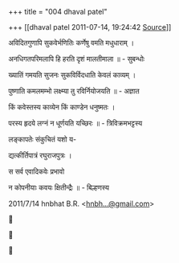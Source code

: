 +++
title = "004 dhaval patel"

+++
[[dhaval patel	2011-07-14, 19:24:42 [Source](https://groups.google.com/g/samskrita/c/2cCpM1Vh2-0)]]



अविदितगुणापि सुकवेर्भणितिः कर्णेषु वमति मधुधाराम्‌ ।

अनधिगतपरिमलापि हि हरति दृशं मालतीमाला ॥ - सुबन्धोः

  

ख्यातिं गमयति सुजनः सुकविर्विदधाति केवलं काव्यम्‌ ।

पुष्णाति कमलमम्भो लक्ष्म्या तु रविर्नियोजयति ॥ - अज्ञात

  

  
किं कवेस्तस्य काव्येन किं काण्डेन धनुष्मतः ।

परस्य हृदये लग्नं न धूर्णयति यच्छिरः ॥ - त्रिविक्रमभट्टस्य

  

लङ्कापतेः संकुचितं यशो य-

द्यत्कीर्तिपात्रं रघुराजपुत्रः ।

स सर्व एवादिकवेः प्रभावो

न कोपनीयाः कवयः क्षितीन्द्रैः ॥ - बिल्हणस्य  

2011/7/14 hnbhat B.R. \<[hnbh...@gmail.com]()\>  







